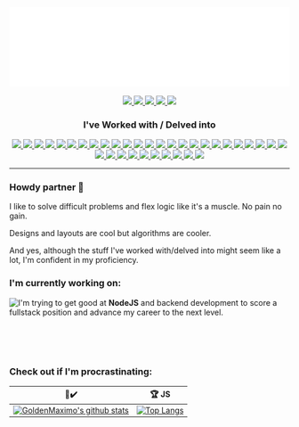 <p align="center">
    <img src="https://raw.githubusercontent.com/GoldenMaximo/GoldenMaximo/master/public/banner.gif" alt="GoldenMaximo" />
</p>

<p align="center">
    <a href="mailto:gfmaximo97@gmail.com" alt="Email">
        <img src="https://img.shields.io/badge/-Email-red?logo=gmail&logoColor=white" />
    </a>
        <a href="https://github.com/GoldenMaximo/" alt="JS Dev - 3 Years">
        <img src="https://img.shields.io/badge/Developer-@3%20Years-yellow?logo=javascript" />
    </a>
    <a href="https://www.codewars.com/users/GoldenMaximo/completed" target="_blank" alt="CodeWars">
        <img src="https://www.codewars.com/users/GoldenMaximo/badges/micro" />
    </a>
    <a href="https://goldenmaximo.github.io/curriculum-vitae/" target="_blank" alt="Curriculum-Vitae">
        <img src="https://img.shields.io/badge/-Curriculum--Vitae-informational" />
    </a>
    <a href="https://github.com/GoldenMaximo/" alt="Follow me on GitHub">
        <img src="https://img.shields.io/github/followers/GoldenMaximo?label=Follow&style=social" />
    </a>
</p>

<h3 align="center">
    I've Worked with / Delved into
</h3>

<p align="center">
    <a href="https://developer.mozilla.org/en-US/docs/Web/HTML" alt="HTML">
        <img src="https://img.shields.io/badge/-HTML-black?logo=html5" />
    </a>
    <a href="https://developer.mozilla.org/en-US/docs/Web/JavaScript" alt="JavaScript">
        <img src="https://img.shields.io/badge/-JavaScript-black?logo=JavaScript" />
    </a>
    <a href="https://www.w3.org/Style/CSS/Overview.en.html" alt="CSS3">
        <img src="https://img.shields.io/badge/-CSS-black?logo=css3&logoColor=1572B6" />
    </a>
    <a href="https://sass-lang.com/" alt="sass">
        <img src="https://img.shields.io/badge/-Sass-black?logo=sass&logoColor=CC6699" />
    </a>
    <a href="https://styled-components.com/" alt="styled-components">
        <img src="https://img.shields.io/badge/-Styled%20Components-black?logo=styled-components&logoColor=DB7093" />
    </a>
    <a href="https://getbootstrap.com/" alt="Bootstrap">
        <img src="https://img.shields.io/badge/-Bootstrap-black?logo=Bootstrap&logoColor=563D7C" />
    </a>
    <a href="https://material.io/" alt="Material Design">
        <img src="https://img.shields.io/badge/-Material%20Design-black?logo=material%20design&logoColor=757575" />
    </a>
    <a href="https://nodejs.org/en/" alt="Node.js">
        <img src="https://img.shields.io/badge/-Node.js-black?logo=node.js" />
    </a>
    <a href="https://www.mongodb.com/" alt="MongoDB">
        <img src="https://img.shields.io/badge/-MongoDB-black?logo=MongoDB&logoColor=#47A248" />
    </a>
    <a href="https://www.mysql.com/" alt="MySQL">
        <img src="https://img.shields.io/badge/-MySQL-black?logo=MySQL&logoColor=blue" />
    </a>
    <a href="https://reactjs.org/" alt="React">
        <img src="https://img.shields.io/badge/-React-black?logo=react" />
    </a>
    <a href="https://angularjs.org/" alt="AngularJS">
        <img src="https://img.shields.io/badge/-AngularJS-black?logo=AngularJS&logoColor=E23237" />
    </a>
    <a href="https://socket.io/" alt="Socket.IO">
        <img src="https://img.shields.io/badge/-Socket.IO-black?logo=Socket.IO&logoColor=white" />
    </a>
    <a href="https://expo.io/" alt="Expo">
        <img src="https://img.shields.io/badge/-Expo-black?logo=Expo" />
    </a>
    <a href="https://jquery.com/" alt="JQuery">
        <img src="https://img.shields.io/badge/-JQuery-black?logo=JQuery&logoColor=0769AD" />
    </a>
    <a href="https://redux.js.org/" alt="Redux">
        <img src="https://img.shields.io/badge/-Redux-black?logo=redux&logoColor=764ABC" />
    </a>
    <a href="https://jestjs.io/" alt="Jest">
        <img src="https://img.shields.io/badge/-Jest-black?logo=Jest&logoColor=C21325" />
    </a>
    <a href="https://eslint.org/" alt="ESLint">
        <img src="https://img.shields.io/badge/-ESLint-black?logo=eslint&logoColor=4B32C3" />
    </a>
    <a href="https://git-scm.com/" alt="Git">
        <img src="https://img.shields.io/badge/-Git-black?logo=git&logoColor=F05032" />
    </a>
    <a href="https://github.com/" alt="GitHub">
        <img src="https://img.shields.io/badge/-GitHub-black?logo=github&logoColor=white" />
    </a>
    <a href="https://about.gitlab.com/" alt="GitLab">
        <img src="https://img.shields.io/badge/-GitLab-black?logo=gitlab" />
    </a>
    <a href="https://bitbucket.org/product" alt="Bitbucket">
        <img src="https://img.shields.io/badge/-Bitbucket-black?logo=bitbucket&logoColor=0052CC" />
    </a>
    <a href="https://www.npmjs.com/" alt="NPM">
        <img src="https://img.shields.io/badge/-NPM-black?logo=npm&logoColor=CB3837" />
    </a>
    <a href="https://yarnpkg.com/" alt="Yarn">
        <img src="https://img.shields.io/badge/-Yarn-black?logo=yarn&logoColor=2C8EBB" />
    </a>
    <a href="https://www.atlassian.com/software/jira" alt="Jira">
        <img src="https://img.shields.io/badge/-Jira-black?logo=jira&logoColor=0052CC" />
    </a>
    <a href="https://trello.com/" alt="Trello">
        <img src="https://img.shields.io/badge/-Trello-black?logo=trello&logoColor=0079BF" />
    </a>
    <a href="https://www.atlassian.com/software/confluence" alt="Confluence">
        <img src="https://img.shields.io/badge/-Confluence-black?logo=Confluence&logoColor=172B4D" />
    </a>
    <a href="https://firebase.google.com/" alt="Firebase">
        <img src="https://img.shields.io/badge/-Firebase-black?logo=Firebase&logoColor=FFCA28" />
    </a>
    <a href="https://developer.android.com/studio" alt="Android Studio">
        <img src="https://img.shields.io/badge/-Android%20Studio-black?logo=android%20studio&logoColor=3DDC84" />
    </a>
    <a href="https://www.postman.com/" alt="Postman">
        <img src="https://img.shields.io/badge/-Postman-black?logo=Postman&logoColor=FF6C37" />
    </a>
    <a href="https://insomnia.rest/" alt="Insomnia">
        <img src="https://img.shields.io/badge/-Insomnia-black?logo=Insomnia&logoColor=5849BE" />
    </a>
    <a href="https://www.gimp.org/" alt="Visual Studio Code">
        <img src="https://img.shields.io/badge/-Visual%20Studio%20Code-black?logo=Visual%20Studio%20Code&logoColor=007ACC" />
    </a>
    <a href="https://www.gimp.org/" alt="GIMP">
        <img src="https://img.shields.io/badge/-GIMP-black?logo=GIMP&logoColor=5C5543" />
    </a>
    <a href="https://ubuntu.com/" alt="Ubuntu">
        <img src="https://img.shields.io/badge/-Ubuntu-black?logo=Ubuntu&logoColor=E95420" />
    </a>
    <a href="https://www.microsoft.com/en-us/windows" alt="Windows">
        <img src="https://img.shields.io/badge/-Windows-black?logo=Windows&logoColor=0078D6" />
    </a>
</p>

<hr />

<h3>
    Howdy partner 🤠
</h3>

<p>I like to solve difficult problems and flex logic like it's a muscle. No pain no gain.</p>
<p>Designs and layouts are cool but algorithms are cooler.</p>
<p>And yes, although the stuff I've worked with/delved into might seem like a lot, I'm confident in my proficiency.</p>

<h3>
    I'm currently working on:
</h3>

<a href="https://github.com/GoldenMaximo/social-blog-nodejs">
    <img align="left" src="https://github-readme-stats.vercel.app/api/pin/?username=GoldenMaximo&repo=social-blog-nodejs" />
</a>
<p>I'm trying to get good at <b>NodeJS</b> and backend development to score a fullstack position and advance my career to the next level.</p>

<br />
<br />
<br />
<h3>
    Check out if I'm procrastinating:
</h3>

🔧✔️ | 🏆 JS
------------ | -------------
[![GoldenMaximo's github stats](https://github-readme-stats.vercel.app/api?username=GoldenMaximo)](https://github.com/GoldenMaximo/github-readme-stats)  | [![Top Langs](https://github-readme-stats.vercel.app/api/top-langs/?username=GoldenMaximo&layout=compact)](https://github.com/GoldenMaximo/github-readme-stats)
